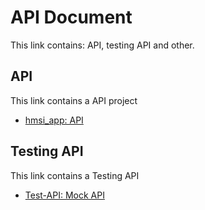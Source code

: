 # API Document
This link contains: API, testing API and other.

## API
This link contains a API project
- [hmsi_app: API](https://github.com/kisahtegar/API/tree/master/hmsi_app)

## Testing API
This link contains a Testing API
- [Test-API: Mock API](https://github.com/kisahtegar/Test-API)
<!-- - []() -->